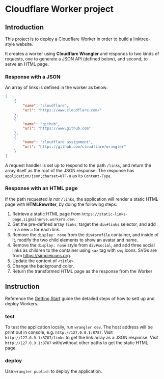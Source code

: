 # Cloudflare Worker project

## Introduction

This project is to deploy a Cloudflare Worker in order to build a linktree-style website.

It creates a worker using **Cloudflare Wrangler** and responds to two kinds of requests, one to generate a JSON API (defined below), and second, to serve an HTML page.

### Response with a JSON
An array of links is defined in the worker as below: 
```json
[
    {
        "name": "cloudflare",
        "url": "https://www.cloudflare.com/"
    },
    {
        "name": "github",
        "url": "https://www.github.com"
    },
    {
        "name": "cloudflare assignment",
        "url": "https://github.com/cloudflare/wrangler"
    }
]
```
A request handler is set up to respond to the path `/links`, and return the array itself as the root of the JSON response.
The response has `application/json;charset=UTF-8` as its `Content-Type`.

### Response with an HTML page
If the path requested _is not_ `/links`, the application will render a static HTML page with **HTMLRewriter**, by doing the following steps:

1. Retrieve a static HTML page from `https://static-links-page.signalnerve.workers.dev`.
2. Get the pre-defined array `links`, target the `div#links` selector, and add in a new `a` for each link.
3. Remove the `display: none` from the `div#profile` container, and inside of it, modify the two child elements to show an avatar and name.
4. Remove the `display: none` style from `div#social`, and add three social links as children to the container using `<a>` tag with `svg` icons. SVGs are from https://simpleicons.org.
5. Update the content of `<title>`.
6. Change the background color.
4. Return the transformed HTML page as the response from the Worker

## Instruction
Reference the [Getting Start](https://developers.cloudflare.com/workers/learning/getting-started) guide the detailed steps of how to sett up and deploy Workers.

### test
To test the application locally, run `wrangler dev`. 
The host address will be print out in console, e.g. `http://127.0.0.1:8787`.
Visit `http://127.0.0.1:8787/links` to get the link array as a JSON response.
Visit `http://127.0.0.1:8787` with/without other paths to get the static HTML page.

### deploy
Use `wrangler publish` to deploy the application. 

